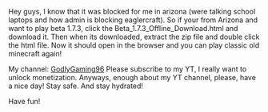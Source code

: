 Hey guys, I know that it was blocked for me in arizona (were talking school laptops and how admin is blocking eaglercraft). So if your from Arizona and want to play beta 1.7.3, click  the Beta_1.7.3_Offline_Download.html and download it. Then when its downloaded, extract the zip file and double click the html file. Now it should open in the browser and you can play classic old minecraft again!

My channel: <a href="https://www.youtube.com/@GodlyGaming96">GodlyGaming96</a>
Please subscribe to my YT, I really want to unlock monetization.
Anyways, enough about my YT channel, please, have a nice day! Stay safe. And stay hydrated!

Have fun!
